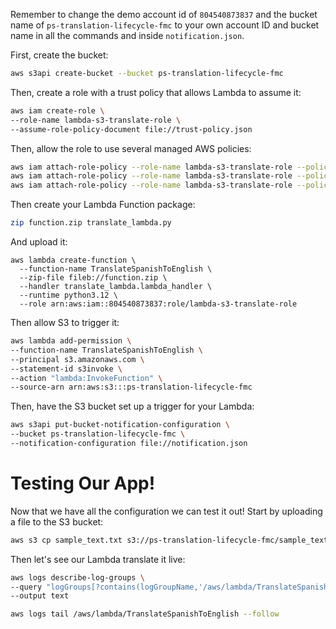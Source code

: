 Remember to change the demo account id of `804540873837` and the bucket name of `ps-translation-lifecycle-fmc` to your own account ID and bucket name in all the commands and inside `notification.json`. 

First, create the bucket:

```bash
aws s3api create-bucket --bucket ps-translation-lifecycle-fmc
```

Then, create a role with a trust policy that allows Lambda to assume it:

```bash
aws iam create-role \
--role-name lambda-s3-translate-role \
--assume-role-policy-document file://trust-policy.json
```

Then, allow the role to use several managed AWS policies:

```bash
aws iam attach-role-policy --role-name lambda-s3-translate-role --policy-arn arn:aws:iam::aws:policy/AmazonS3ReadOnlyAccess
aws iam attach-role-policy --role-name lambda-s3-translate-role --policy-arn arn:aws:iam::aws:policy/CloudWatchLogsFullAccess
aws iam attach-role-policy --role-name lambda-s3-translate-role --policy-arn arn:aws:iam::aws:policy/AmazonTranslateFullAccess
```

Then create your Lambda Function package:

```bash
zip function.zip translate_lambda.py
```

And upload it:

```
aws lambda create-function \
  --function-name TranslateSpanishToEnglish \
  --zip-file fileb://function.zip \
  --handler translate_lambda.lambda_handler \
  --runtime python3.12 \
  --role arn:aws:iam::804540873837:role/lambda-s3-translate-role
```

Then allow S3 to trigger it:

```bash
aws lambda add-permission \
--function-name TranslateSpanishToEnglish \
--principal s3.amazonaws.com \
--statement-id s3invoke \
--action "lambda:InvokeFunction" \
--source-arn arn:aws:s3:::ps-translation-lifecycle-fmc
```

Then, have the S3 bucket set up a trigger for your Lambda:

```bash
aws s3api put-bucket-notification-configuration \
--bucket ps-translation-lifecycle-fmc \
--notification-configuration file://notification.json
```

# Testing Our App!

Now that we have all the configuration we can test it out! Start by uploading a file to the S3 bucket:

```bash
aws s3 cp sample_text.txt s3://ps-translation-lifecycle-fmc/sample_text.txt
```

Then let's see our Lambda translate it live:

```bash
aws logs describe-log-groups \
--query "logGroups[?contains(logGroupName,'/aws/lambda/TranslateSpanishToEnglish')].logGroupName" \
--output text
```

```bash
aws logs tail /aws/lambda/TranslateSpanishToEnglish --follow
```
